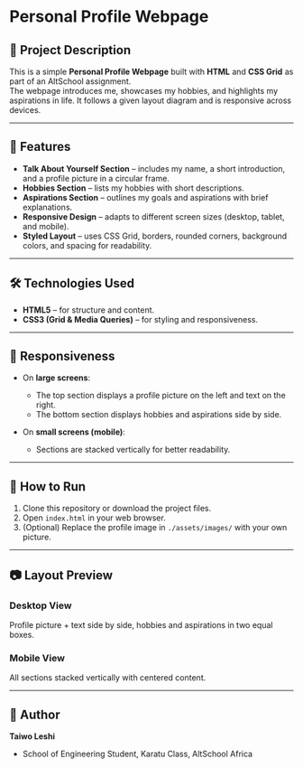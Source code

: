 # Personal Profile Webpage

## 📌 Project Description

This is a simple **Personal Profile Webpage** built with **HTML** and **CSS Grid** as part of an AltSchool assignment.  
The webpage introduces me, showcases my hobbies, and highlights my aspirations in life. It follows a given layout diagram and is responsive across devices.

---

## 🎯 Features

- **Talk About Yourself Section** – includes my name, a short introduction, and a profile picture in a circular frame.
- **Hobbies Section** – lists my hobbies with short descriptions.
- **Aspirations Section** – outlines my goals and aspirations with brief explanations.
- **Responsive Design** – adapts to different screen sizes (desktop, tablet, and mobile).
- **Styled Layout** – uses CSS Grid, borders, rounded corners, background colors, and spacing for readability.

---

## 🛠️ Technologies Used

- **HTML5** – for structure and content.
- **CSS3 (Grid & Media Queries)** – for styling and responsiveness.

---

## 📱 Responsiveness

- On **large screens**:

  - The top section displays a profile picture on the left and text on the right.
  - The bottom section displays hobbies and aspirations side by side.

- On **small screens (mobile)**:
  - Sections are stacked vertically for better readability.

---

## 🚀 How to Run

1. Clone this repository or download the project files.
2. Open `index.html` in your web browser.
3. (Optional) Replace the profile image in `./assets/images/` with your own picture.

---

## 📷 Layout Preview

### Desktop View

Profile picture + text side by side, hobbies and aspirations in two equal boxes.

### Mobile View

All sections stacked vertically with centered content.

---

## 👤 Author

**Taiwo Leshi**

- School of Engineering Student, Karatu Class, AltSchool Africa
